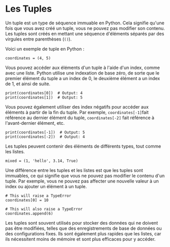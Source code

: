 # Les Tuples
Un tuple est un type de séquence immuable en Python. Cela signifie qu'une fois que vous avez créé un tuple, vous ne pouvez pas modifier son contenu. Les tuples sont créés en mettant une séquence d'éléments séparés par des virgules entre parenthèses (`()`).

Voici un exemple de tuple en Python :

```
coordinates = (4, 5)
```

Vous pouvez accéder aux éléments d'un tuple à l'aide d'un index, comme avec une liste. Python utilise une indexation de base zéro, de sorte que le premier élément du tuple a un index de 0, le deuxième élément a un index de 1, et ainsi de suite.
```
print(coordinates[0])  # Output: 4
print(coordinates[1])  # Output: 5
```

Vous pouvez également utiliser des index négatifs pour accéder aux éléments à partir de la fin du tuple. Par exemple, `coordinates[-1]`fait référence au dernier élément du tuple, `coordinates[-2]` fait référence à l'avant-dernier élément, etc.
```
print(coordinates[-1])  # Output: 5
print(coordinates[-2])  # Output: 4
```

Les tuples peuvent contenir des éléments de différents types, tout comme les listes.
```
mixed = (1, 'hello', 3.14, True)
```

Une différence entre les tuples et les listes est que les tuples sont immuables, ce qui signifie que vous ne pouvez pas modifier le contenu d'un tuple. Par exemple, vous ne pouvez pas affecter une nouvelle valeur à un index ou ajouter un élément à un tuple.
```
# This will raise a TypeError
coordinates[0] = 10

# This will also raise a TypeError
coordinates.append(6)
```

Les tuples sont souvent utilisés pour stocker des données qui ne doivent pas être modifiées, telles que des enregistrements de base de données ou des configurations fixes. Ils sont également plus rapides que les listes, car ils nécessitent moins de mémoire et sont plus efficaces pour y accéder.
